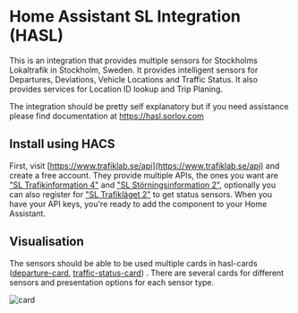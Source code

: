 Home Assistant SL Integration (HASL)
======================================

This is an integration that provides multiple sensors for Stockholms Lokaltrafik in Stockholm, Sweden. It provides intelligent sensors for Departures, Deviations, Vehicle Locations and Traffic Status. It also provides services for Location ID lookup and Trip Planing.

The integration should be pretty self explanatory but if you need assistance please find documentation at https://hasl.sorlov.com

## Install using HACS

First, visit [https://www.trafiklab.se/api](https://www.trafiklab.se/api) and create a free account. They provide multiple APIs, the ones you want are ["SL Trafikinformation 4"](https://www.trafiklab.se/api/sl-realtidsinformation-4) and ["SL Störningsinformation 2"](https://www.trafiklab.se/api/sl-storningsinformation-2), optionally you can also register for ["SL Trafikläget 2"](https://www.trafiklab.se/api/sl-trafiklaget-2) to get status sensors. When you have your API keys, you're ready to add the component to your Home Assistant.

## Visualisation

The sensors should be able to be used multiple cards in hasl-cards ([departure-card](https://github.com/hasl-platform/lovelace-hasl-departure-card), [traffic-status-card](https://github.com/hasl-platform/lovelace-hasl-traffic-status-card)) . There are several cards for different sensors and presentation options for each sensor type.

![card](https://user-images.githubusercontent.com/8133650/56198334-0a150f00-603b-11e9-9e93-92be212d7f7b.PNG)

